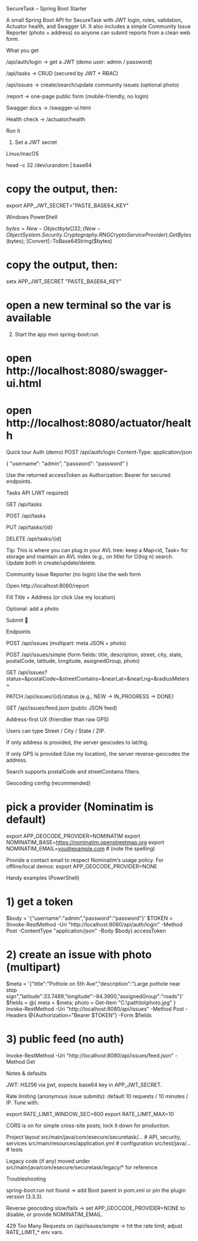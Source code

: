 SecureTask – Spring Boot Starter

A small Spring Boot API for SecureTask with JWT login, roles, validation, Actuator health, and Swagger UI. It also includes a simple Community Issue Reporter (photo + address) so anyone can submit reports from a clean web form.

What you get

/api/auth/login → get a JWT (demo user: admin / password)

/api/tasks → CRUD (secured by JWT + RBAC)

/api/issues → create/search/update community issues (optional photo)

/report → one-page public form (mobile-friendly, no login)

Swagger docs → /swagger-ui.html

Health check → /actuator/health

Run it
1) Set a JWT secret

Linux/macOS

head -c 32 /dev/urandom | base64
# copy the output, then:
export APP_JWT_SECRET="PASTE_BASE64_KEY"


Windows PowerShell

$bytes = New-Object byte[] 32; (New-Object System.Security.Cryptography.RNGCryptoServiceProvider).GetBytes($bytes); [Convert]::ToBase64String($bytes)
# copy the output, then:
setx APP_JWT_SECRET "PASTE_BASE64_KEY"
# open a new terminal so the var is available

2) Start the app
mvn spring-boot:run
# open http://localhost:8080/swagger-ui.html
# open http://localhost:8080/actuator/health

Quick tour
Auth (demo)
POST /api/auth/login
Content-Type: application/json

{ "username": "admin", "password": "password" }


Use the returned accessToken as Authorization: Bearer <token> for secured endpoints.

Tasks API (JWT required)

GET /api/tasks

POST /api/tasks

PUT /api/tasks/{id}

DELETE /api/tasks/{id}

Tip: This is where you can plug in your AVL tree: keep a Map<id, Task> for storage and maintain an AVL index (e.g., on title) for O(log n) search. Update both in create/update/delete.

Community Issue Reporter (no login)
Use the web form

Open http://localhost:8080/report

Fill Title + Address (or click Use my location)

Optional: add a photo

Submit 🎉

Endpoints

POST /api/issues (multipart: meta JSON + photo)

POST /api/issues/simple (form fields: title, description, street, city, state, postalCode, latitude, longitude, assignedGroup, photo)

GET /api/issues?status=&postalCode=&streetContains=&nearLat=&nearLng=&radiusMeters=

PATCH /api/issues/{id}/status (e.g., NEW → IN_PROGRESS → DONE)

GET /api/issues/feed.json (public JSON feed)

Address-first UX (friendlier than raw GPS)

Users can type Street / City / State / ZIP.

If only address is provided, the server geocodes to lat/lng.

If only GPS is provided (Use my location), the server reverse-geocodes the address.

Search supports postalCode and streetContains filters.

Geocoding config (recommended)
# pick a provider (Nominatim is default)
export APP_GEOCODE_PROVIDER=NOMINATIM
export NOMINATIM_BASE=https://nominatim.openstreetmap.org
export NOMINATIM_EMAIL=you@example.com   # (note the spelling)


Provide a contact email to respect Nominatim’s usage policy.
For offline/local demos: export APP_GEOCODE_PROVIDER=NONE

Handy examples (PowerShell)
# 1) get a token
$body = '{"username":"admin","password":"password"}'
$TOKEN = (Invoke-RestMethod -Uri "http://localhost:8080/api/auth/login" -Method Post -ContentType "application/json" -Body $body).accessToken

# 2) create an issue with photo (multipart)
$meta = '{"title":"Pothole on 5th Ave","description":"Large pothole near stop sign","latitude":33.7489,"longitude":-84.3900,"assignedGroup":"roads"}'
$fields = @{ meta = $meta; photo = Get-Item "C:\path\to\photo.jpg" }
Invoke-RestMethod -Uri "http://localhost:8080/api/issues" -Method Post -Headers @{Authorization="Bearer $TOKEN"} -Form $fields

# 3) public feed (no auth)
Invoke-RestMethod -Uri "http://localhost:8080/api/issues/feed.json" -Method Get

Notes & defaults

JWT: HS256 via jjwt, expects base64 key in APP_JWT_SECRET.

Rate limiting (anonymous issue submits): default 10 requests / 10 minutes / IP.
Tune with:

export RATE_LIMIT_WINDOW_SEC=600
export RATE_LIMIT_MAX=10


CORS is on for simple cross-site posts; lock it down for production.

Project layout
src/main/java/com/esecure/securetask/...   # API, security, services
src/main/resources/application.yml         # configuration
src/test/java/...                          # tests


Legacy code (if any) moved under src/main/java/com/esecure/securetask/legacy/* for reference.

Troubleshooting

spring-boot:run not found → add Boot parent in pom.xml or pin the plugin version (3.3.3).

Reverse geocoding slow/fails → set APP_GEOCODE_PROVIDER=NONE to disable, or provide NOMINATIM_EMAIL.

429 Too Many Requests on /api/issues/simple → hit the rate limit; adjust RATE_LIMIT_* env vars.
